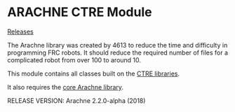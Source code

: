 ARACHNE CTRE Module
=================
[Releases](https://github.com/Team4613-BarkerRedbacks/Arachne-CTRE-Module/releases)

The Arachne library was created by 4613 to reduce the time and difficulty in programming FRC robots. It should reduce the required number of files for a complicated robot from over 100 to around 10.

This module contains all classes built on the [CTRE libraries](http://www.ctr-electronics.com/control-system/hro.html#product_tabs_technical_resources).

It also requires the [core Arachne library](https://github.com/Team4613-BarkerRedbacks/Arachne/releases).

RELEASE VERSION: Arachne 2.2.0-alpha (2018)
